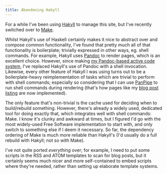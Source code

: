 ```yaml
---
title: Abandoning Hakyll
---
```


For a while I've been using [Hakyll](http://jaspervdj.be/hakyll/) to manage this
site, but I've recently switched over to
[Make](https://www.gnu.org/software/make/).

Whilst Hakyll's use of Haskell certainly makes it nice to abstract over and
compose common functionality, I've found that pretty much all of that
functionality is boilerplate; trivially expressed in other ways, eg. shell
commands. For example, Hakyll uses [Pandoc](http://pandoc.org/) to render pages,
which is an excellent choice. However, since making
[my Pandoc-based active code system](/projects/activecode/), I've replaced
Hakyll's use of Pandoc with a shell invocation. Likewise, every other feature of
Hakyll I was using turns out to be a boilerplate-heavy reimplementation of tasks
which are trivial to perform with shell commands; especially so considering that
I can use [PanPipe](/git/panpipe) to run shell commands during rendering (that's
how pages like my [blog post listing](/blog.html) are now implemented).

The only feature that's non-trivial is the cache used for deciding when to
build/rebuild something. However, there's already a widely used, dedicated tool
for doing exactly that, which integrates well with shell commands: Make. I know
it's clunky and awkward at times, but I figured I'd go with the most widely-used
Free Software implementation to start with, and only switch to something else if
I deem it necessary. So far, the dependency ordering of Make is much more
reliable than Hakyll's (I'd usually do a full rebuild with Hakyll; not so with
Make).

I've not quite ported *everything* over; for example, I need to put some scripts
in the RSS and ATOM templates to scan for blog posts, but it certainly seems
much nicer and more self-contained to embed scripts where they're needed, rather
than setting up elaborate template systems.
